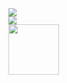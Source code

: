 <div>
<div>
<img align="center" src="https://github-readme-stats.vercel.app/api?username=uluserdar&show_icons=true&theme=gradient"/>
</div>
<div>
<img align="center" src="https://github-contributor-stats.vercel.app/api?username=uluserdar"/>
</div>
<div>
 <img height="100px" align="center" src="https://github-readme-stats.vercel.app/api/top-langs/?username=uluserdar&theme=light&line_height=40&hide=css&langs=count=0"/>
</div>
</div>
